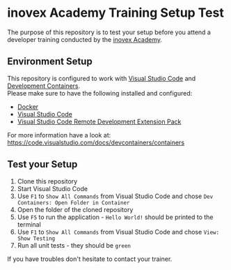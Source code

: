 # inovex Academy Training Setup Test

The purpose of this repository is to test your setup before you attend a developer training conducted by the [inovex Academy](https://www.inovex.de/de/leistungen/trainings-workshops/).

## Environment Setup

This repository is configured to work with [Visual Studio Code](https://code.visualstudio.com/) and [Development Containers](https://containers.dev/).  
Please make sure to have the following installed and configured:
- [Docker](https://www.docker.com/)
- [Visual Studio Code](https://code.visualstudio.com/)
- [Visual Studio Code Remote Development Extension Pack](https://marketplace.visualstudio.com/items?itemName=ms-vscode-remote.vscode-remote-extensionpack)

For more information have a look at: https://code.visualstudio.com/docs/devcontainers/containers

## Test your Setup

1. Clone this repository
2. Start Visual Studio Code
3. Use `F1` to `Show All Commands` from Visual Studio Code and chose `Dev Containers: Open Folder in Container`
4. Open the folder of the cloned repository
5. Use `F5` to run the application - `Hello World!` should be printed to the terminal
6. Use `F1` to `Show All Commands` from Visual Studio Code and chose `View: Show Testing`
7. Run all unit tests - they should be `green`

If you have troubles don't hesitate to contact your trainer.
